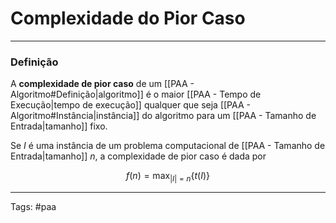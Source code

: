 
# Complexidade do Pior Caso

---

### Definição

A **complexidade de pior caso** de um [[PAA - Algoritmo#Definição|algoritmo]] é o maior [[PAA - Tempo de Execução|tempo de execução]] qualquer que seja [[PAA - Algoritmo#Instância|instância]] do algoritmo para um [[PAA - Tamanho de Entrada|tamanho]] fixo.

Se $I$ é uma instância de um problema computacional de [[PAA - Tamanho de Entrada|tamanho]] $n$, a complexidade de pior caso é dada por

$$
f(n) = \mathrm{max}_{|I|=n}\{t(I)\}
$$



---

Tags: #paa

